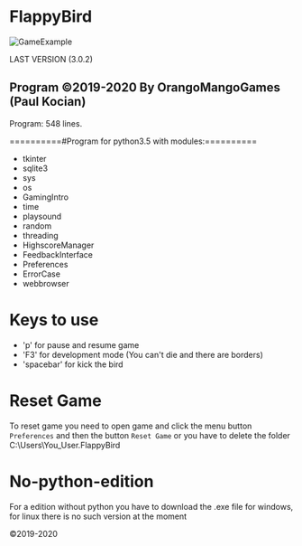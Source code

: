# FlappyBird 
![GameExample](https://user-images.githubusercontent.com/61402409/77571610-f4a49800-6ecd-11ea-9b30-28ac729148d9.png)

LAST VERSION (3.0.2)

Program ©2019-2020 By OrangoMangoGames (Paul Kocian)
----------------------------------------------------
Program: 548 lines.

==========#Program for python3.5 with modules:==========
<ul>
<li>tkinter
<li>sqlite3
<li>sys
<li>os
<li>GamingIntro
<li>time
<li>playsound
<li>random
<li>threading
<li>HighscoreManager
<li>FeedbackInterface
<li>Preferences
<li>ErrorCase
<li>webbrowser
</ul>
  
# Keys to use
<ul>
<li>'p' for pause and resume game
<li>'F3' for development mode (You can't die and there are borders)
<li>'spacebar' for kick the bird
</ul>

# Reset Game

To reset game you need to open game and click the menu button ```Preferences``` and then the button ```Reset Game``` or you have to delete the folder C:\Users\You_User\.FlappyBird

# No-python-edition

For a edition without python you have to download the .exe file for windows, for linux there is no such version at the moment

©2019-2020
